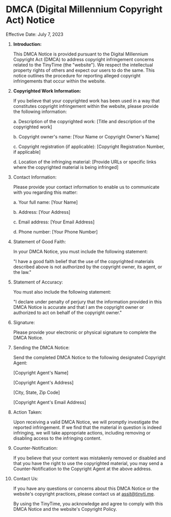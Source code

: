# DMCA (Digital Millennium Copyright Act) Notice

Effective Date: July 7, 2023

1. **Introduction:**
    
    This DMCA Notice is provided pursuant to the Digital Millennium Copyright Act (DMCA) to address copyright infringement concerns related to the TinyTime (the "website"). We respect the intellectual property rights of others and expect our users to do the same. This notice outlines the procedure for reporting alleged copyright infringements that occur within the website.

2. **Copyrighted Work Information:**

    If you believe that your copyrighted work has been used in a way that constitutes copyright infringement within the website, please provide the following information:

    
    a. Description of the copyrighted work: [Title and description of the copyrighted work]
    
    b. Copyright owner's name: [Your Name or Copyright Owner's Name]
    
    c. Copyright registration (if applicable): [Copyright Registration Number, if applicable]
    
    d. Location of the infringing material: [Provide URLs or specific links where the copyrighted material is being infringed]

3. Contact Information:

    Please provide your contact information to enable us to communicate with you regarding this matter:

    
    a. Your full name: [Your Name]
    
    b. Address: [Your Address]
    
    c. Email address: [Your Email Address]
    
    d. Phone number: [Your Phone Number]

4. Statement of Good Faith:

    In your DMCA Notice, you must include the following statement:

    "I have a good faith belief that the use of the copyrighted materials described above is not authorized by the copyright owner, its agent, or the law."

5. Statement of Accuracy:
    
    You must also include the following statement:

    "I declare under penalty of perjury that the information provided in this DMCA Notice is accurate and that I am the copyright owner or authorized to act on behalf of the copyright owner."

6. Signature:
   
   Please provide your electronic or physical signature to complete the DMCA Notice.

7. Sending the DMCA Notice:

   Send the completed DMCA Notice to the following designated Copyright Agent:

    [Copyright Agent's Name]

    [Copyright Agent's Address]

    [City, State, Zip Code]

    [Copyright Agent's Email Address]
    
8. Action Taken:

    Upon receiving a valid DMCA Notice, we will promptly investigate the reported infringement. If we find that the material in question is indeed infringing, we will take appropriate actions, including removing or disabling access to the infringing content.

9. Counter-Notification:

    If you believe that your content was mistakenly removed or disabled and that you have the right to use the copyrighted material, you may send a Counter-Notification to the Copyright Agent at the above address.

10. Contact Us:  
    
    If you have any questions or concerns about this DMCA Notice or the website's copyright practices, please contact us at assit@tinyti.me.

    By using the TinyTime, you acknowledge and agree to comply with this DMCA Notice and the website's Copyright Policy.
